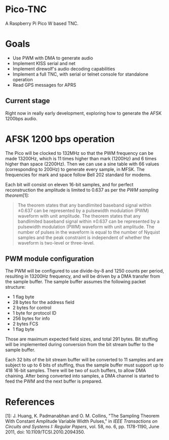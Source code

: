 # Pico-TNC
A Raspberry Pi Pico W based TNC.

# Goals

- Use PWM with DMA to generate audio
- Implement KISS serial and net
- Implement direwolf's audio decoding capabilities
- Implement a full TNC, with serial or telnet console for standalone operation
- Read GPS messages for APRS

## Current stage

Right now in really early development, exploring how to generate the AFSK 1200bps audio.

# AFSK 1200 bps operation

The Pico will be clocked to 132MHz so that the PWM frequency can be made 13200Hz, which
is 11 times higher than mark (1200Hz) and 6 times higher than space (2200Hz). Then we can 
use a sine table with 66 values (corresponding to 200Hz) to generate every sample, in MFSK. 
The frequencies for mark and space follow Bell 202 standard for modems.

Each bit will consist on eleven 16-bit samples, and for perfect reconstruction the amplitude 
is limited to 0.637 as per the _PWM sampling theorem_[1]: 

> The theorem states that any bandlimited baseband signal within ±0.637 can be represented by a 
pulsewidth modulation (PWM) waveform with unit amplitude. The theorem states that any bandlimited 
baseband signal within ±0.637 can be represented by a pulsewidth modulation (PWM) waveform with unit 
amplitude. The number of pulses in the waveform is equal to the number of Nyquist samples and the peak 
constraint is independent of whether the waveform is two-level or three-level.

## PWM module configuration

The PWM will be configured to use divide-by-8 and 1250 counts per period, resulting in 13200Hz 
frequency, and will be driven by a DMA transfer from the sample buffer. The sample buffer assumes 
the following packet structure:

- 1 flag byte 
- 28 bytes for the address field
- 2 bytes for control
- 1 byte for protocol ID
- 256 bytes for info
- 2 bytes FCS 
- 1 flag byte

Those are maximum expected field sizes, and total 291 bytes. Bit stuffing will be implemented 
during conversion from the bit stream buffer to the sample buffer. 

Each 32 bits of the bit stream buffer will be converted to 11 samples and are subject to up to 6 
bits of stuffing, thus the sample buffer must support up to 418 16-bit samples. There will be two 
of such buffers, to allow DMA chaining.  After being converted into samples, a DMA channel is started 
to feed the PWM and the next buffer is prepared. 

# References
\[1\]: J. Huang, K. Padmanabhan and O. M. Collins, "The Sampling Theorem With Constant Amplitude Variable Width Pulses," 
in _IEEE Transactions on Circuits and Systems I: Regular Papers_, vol. 58, no. 6, pp. 1178-1190, June 2011, doi: 10.1109/TCSI.2010.2094350.
